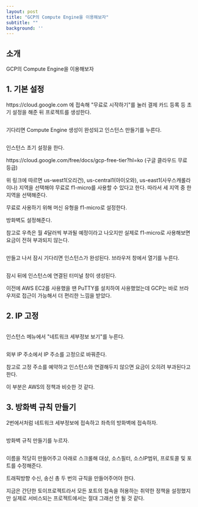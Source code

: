```yaml
---
layout: post
title: "GCP의 Compute Engine을 이용해보자"
subtitle: ""
background: ''
---
```


<h2 class="section-heading">소개</h2>

<p>GCP의 Compute Engine을 이용해보자</p>

<h2 class="section-heading">1. 기본 설정</h2>

<p>https://cloud.google.com 에 접속해 "무료로 시작하기"를 눌러 결제 카드 등록 등 초기 설정을 해준 뒤 프로젝트를 생성한다.</p>

<img class="img-fluid" src="../img/GoogleCloud1/1.jpg" alt="">
<p>기다리면 Compute Engine 생성이 완성되고 인스턴스 만들기를 누른다.</p>

<img class="img-fluid" src="../img/GoogleCloud1/2.jpg" alt="">
<p>인스턴스 초기 설정을 한다.</p>

<p>https://cloud.google.com/free/docs/gcp-free-tier?hl=ko (구글 클라우드 무료 등급)</p>

<p>위 링크에 따르면 us-west1(오리건), us-central1(아이오와), us-east1(사우스캐롤라이나) 지역을 선택해야 무료로 f1-micro를 사용할 수 있다고 한다. 따라서 세 지역 중 한 지역을 선택해준다.</p>

<p>무료로 사용하기 위해 머신 유형을 f1-micro로 설정한다.</p>

<p>방화벽도 설정해준다.</p>

<p>참고로 우측은 월 4달러씩 부과될 예정이라고 나오지만 실제로 f1-micro로 사용해보면 요금이 전혀 부과되지 않는다.</p>


<img class="img-fluid" src="../img/GoogleCloud1/3.jpg" alt="">
<p>만들고 나서 잠시 기다리면 인스턴스가 완성된다. 브라우저 창에서 열기를 누른다.</p>

<img class="img-fluid" src="../img/GoogleCloud1/4.jpg" alt="">
<p>잠시 뒤에 인스턴스에 연결된 터미널 창이 생성된다.</p>

<p>이전에 AWS EC2를 사용했을 땐 PuTTY를 설치하여 사용했었는데 GCP는 바로 브라우저로 접근이 가능해서 더 편리한 느낌을 받았다.</p>

<h2 class="section-heading">2. IP 고정</h2>

<img class="img-fluid" src="../img/GoogleCloud1/5.jpg" alt="">
<p>인스턴스 메뉴에서 "네트워크 세부정보 보기"를 누른다.</p>

<img class="img-fluid" src="../img/GoogleCloud1/6.jpg" alt="">
<p>외부 IP 주소에서 IP 주소를 고정으로 바꿔준다.</p>

<p>참고로 고정 주소를 예약하고 인스턴스와 연결해두지 않으면 요금이 오히려 부과된다고 한다.</p>
<p>이 부분은 AWS의 정책과 비슷한 것 같다.</p>

<h2 class="section-heading">3. 방화벽 규칙 만들기</h2>
<p>2번에서처럼 네트워크 세부정보에 접속하고 좌측의 방화벽에 접속하자.</p>

<img class="img-fluid" src="../img/GoogleCloud1/7.png" alt="">
<p>방화벽 규칙 만들기를 누르자.</p>

<img class="img-fluid" src="../img/GoogleCloud1/8.png" alt="">
<p>이름을 적당히 만들어주고 아래로 스크롤해 대상, 소스필터, 소스IP범위, 프로토콜 및 포트를 수정해준다.</p>

<p>트래픽방향 수신, 송신 총 두 번의 규칙을 만들어주어야 한다.</p>

<p>지금은 간단한 토이프로젝트라서 모든 포트의 접속을 허용하는 취약한 정책을 설정했지만 실제로 서비스되는 프로젝트에서는 절대 그래선 안 될 것 같다.</p>
